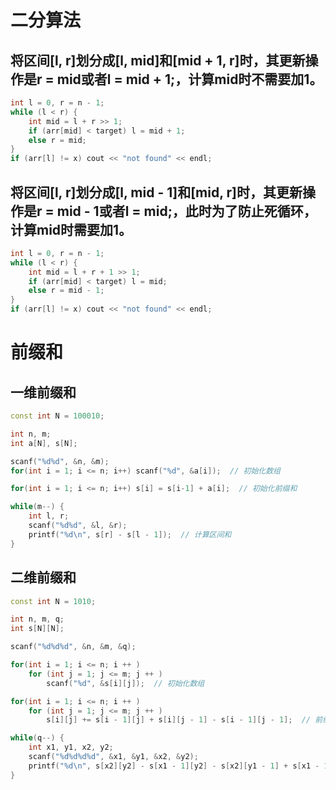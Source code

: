 # 二分算法
## 将区间[l, r]划分成[l, mid]和[mid + 1, r]时，其更新操作是r = mid或者l = mid + 1;，计算mid时不需要加1。
```cpp
int l = 0, r = n - 1;
while (l < r) {
    int mid = l + r >> 1;
    if (arr[mid] < target) l = mid + 1;
    else r = mid;
}
if (arr[l] != x) cout << "not found" << endl;
```
## 将区间[l, r]划分成[l, mid - 1]和[mid, r]时，其更新操作是r = mid - 1或者l = mid;，此时为了防止死循环，计算mid时需要加1。
```cpp
int l = 0, r = n - 1;
while (l < r) {
    int mid = l + r + 1 >> 1;
    if (arr[mid] < target) l = mid;
    else r = mid - 1;
}
if (arr[l] != x) cout << "not found" << endl;
```


# 前缀和
## 一维前缀和
```cpp
const int N = 100010;

int n, m;
int a[N], s[N];

scanf("%d%d", &n, &m);
for(int i = 1; i <= n; i++) scanf("%d", &a[i]);  // 初始化数组

for(int i = 1; i <= n; i++) s[i] = s[i-1] + a[i];  // 初始化前缀和

while(m--) {
    int l, r;
    scanf("%d%d", &l, &r);
    printf("%d\n", s[r] - s[l - 1]);  // 计算区间和
}
```

## 二维前缀和
```cpp
const int N = 1010;

int n, m, q;
int s[N][N];

scanf("%d%d%d", &n, &m, &q);

for(int i = 1; i <= n; i ++ )
    for (int j = 1; j <= m; j ++ )
        scanf("%d", &s[i][j]);  // 初始化数组

for(int i = 1; i <= n; i ++ )
    for (int j = 1; j <= m; j ++ )
        s[i][j] += s[i - 1][j] + s[i][j - 1] - s[i - 1][j - 1];  // 前缀和初始化

while(q--) {
    int x1, y1, x2, y2;
    scanf("%d%d%d%d", &x1, &y1, &x2, &y2);
    printf("%d\n", s[x2][y2] - s[x1 - 1][y2] - s[x2][y1 - 1] + s[x1 - 1][y1 - 1]);  // 计算区间和
}
```